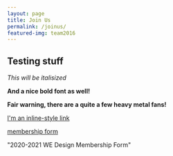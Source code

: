 ```yaml
---
layout: page
title: Join Us
permalink: /joinus/
featured-img: team2016
---
```


## Testing stuff

_This will be italisized_

__And a nice bold font as well!__

 **Fair warning, there are a quite a few heavy metal fans!**


[I'm an inline-style link](https://www.google.com)

[membership form](https://forms.gle/ZxkitSMiwVfc6Gpw7)

"2020-2021 WE Design Membership Form"
